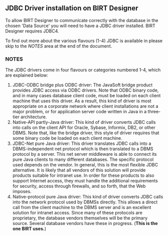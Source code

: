 ## JDBC Driver installation on BIRT Designer

To allow BIRT Designer to communicate correctly with the database in the chosen 'Data Source' you will need to have a JDBC driver installed.  BIRT Designer requires JDBC4.

To find out more about the various flavours (1-4) JDBC is available in please skip to the *NOTES* area at the end of the document.





















### NOTES

The JDBC drivers come in four flavours or categories numbered 1-4, which are explained below:

1.  JDBC-ODBC bridge plus ODBC driver: The JavaSoft bridge product provides JDBC access via ODBC drivers. Note that ODBC binary code, and in many cases database client code, must be loaded on each client machine that uses this driver. As a result, this kind of driver is most appropriate on a corporate network where client installations are not a major problem, or for application server code written in Java in a three-tier architecture.
2.  Native-API partly-Java driver: This kind of driver converts JDBC calls into calls on the client API for Oracle, Sybase, Informix, DB2, or other DBMS. Note that, like the bridge driver, this style of driver requires that some binary code be loaded on each client machine.
3.  JDBC-Net pure Java driver: This driver translates JDBC calls into a DBMS-independent net protocol which is then translated to a DBMS protocol by a server. This net server middleware is able to connect its pure Java clients to many different databases. The specific protocol used depends on the vendor. In general, this is the most flexible JDBC alternative. It is likely that all vendors of this solution will provide products suitable for intranet use. In order for these products to also support Internet access, they must handle the additional requirements for security, access through firewalls, and so forth, that the Web imposes.
4.  Native-protocol pure Java driver: This kind of driver converts JDBC calls into the network protocol used by DBMSs directly. This allows a direct call from the client machine to the DBMS server and is an excellent solution for intranet access. Since many of these protocols are proprietary, the database vendors themselves will be the primary source. Several database vendors have these in progress. (**This is the one BIRT uses.**)

